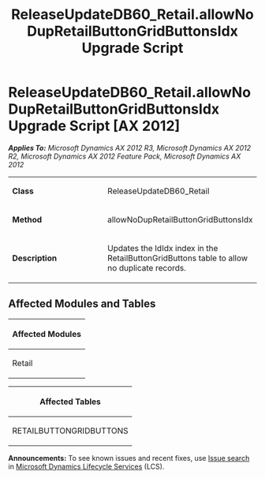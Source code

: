 ﻿---
title: ReleaseUpdateDB60_Retail.allowNoDupRetailButtonGridButtonsIdx Upgrade Script
TOCTitle: ReleaseUpdateDB60_Retail.allowNoDupRetailButtonGridButtonsIdx Upgrade Script
ms:assetid: cf72da08-7f36-3695-d902-53212ef4af60
ms:mtpsurl: https://msdn.microsoft.com/en-us/library/JJ686884(v=AX.60)
ms:contentKeyID: 49711335
ms.date: 05/18/2015
mtps_version: v=AX.60
---

# ReleaseUpdateDB60\_Retail.allowNoDupRetailButtonGridButtonsIdx Upgrade Script [AX 2012]


_**Applies To:** Microsoft Dynamics AX 2012 R3, Microsoft Dynamics AX 2012 R2, Microsoft Dynamics AX 2012 Feature Pack, Microsoft Dynamics AX 2012_

<table>
<colgroup>
<col style="width: 50%" />
<col style="width: 50%" />
</colgroup>
<tbody>
<tr class="odd">
<td><p><strong>Class</strong></p></td>
<td><p>ReleaseUpdateDB60_Retail</p></td>
</tr>
<tr class="even">
<td><p><strong>Method</strong></p></td>
<td><p>allowNoDupRetailButtonGridButtonsIdx</p></td>
</tr>
<tr class="odd">
<td><p><strong>Description</strong></p></td>
<td><p>Updates the IdIdx index in the RetailButtonGridButtons table to allow no duplicate records.</p></td>
</tr>
</tbody>
</table>


## Affected Modules and Tables

<table>
<colgroup>
<col style="width: 100%" />
</colgroup>
<thead>
<tr class="header">
<th><p>Affected Modules</p></th>
</tr>
</thead>
<tbody>
<tr class="odd">
<td><p>Retail</p></td>
</tr>
</tbody>
</table>


<table>
<colgroup>
<col style="width: 100%" />
</colgroup>
<thead>
<tr class="header">
<th><p>Affected Tables</p></th>
</tr>
</thead>
<tbody>
<tr class="odd">
<td><p>RETAILBUTTONGRIDBUTTONS</p></td>
</tr>
</tbody>
</table>

  
**Announcements:** To see known issues and recent fixes, use [Issue search](http://go.microsoft.com/fwlink/?linkid=389258) in [Microsoft Dynamics Lifecycle Services](http://go.microsoft.com/fwlink/?linkid=306505) (LCS).

